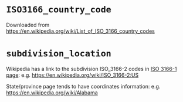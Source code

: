 # `ISO3166_country_code`

Downloaded from https://en.wikipedia.org/wiki/List_of_ISO_3166_country_codes

# `subdivision_location`

Wikipedia has a link to the subdivision ISO_3166-2 codes in [ISO 3166-1 page](https://en.wikipedia.org/wiki/ISO_3166-1#Officially_assigned_code_elements): e.g. https://en.wikipedia.org/wiki/ISO_3166-2:US

State/province page tends to have coordinates information: e.g. https://en.wikipedia.org/wiki/Alabama
